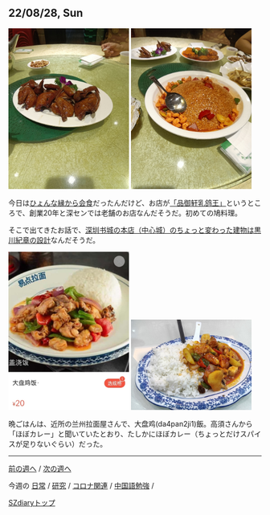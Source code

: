 ## 22/08/28, Sun

<img src="https://github.com/akita11/SZdiary/blob/main/diary/photo/2022-08-28_12.17.45.jpg" width="240px">

<img src="https://github.com/akita11/SZdiary/blob/main/diary/photo/2022-08-28_12.29.21.jpg" width="240px">

今日は[ひょんな縁から会食](https://github.com/akita11/SZdiary/blob/main/diary/research/2208-4.md#220828-sun)だったんだけど、お店が[「品御轩乳鸽王」](https://surl.amap.com/1Enx3uecbIf)というところで、創業20年と深センでは老舗のお店なんだそうだ。初めての鳩料理。

そこで出てきたお話で、[深圳书城の本店（中心城）のちょっと変わった建物は黒川紀章の設計](https://medium.com/tichise/%E3%81%BE%E3%81%9F%E4%B8%AD%E5%9B%BD-%E6%B7%B1%E5%9C%B3%E3%81%AB%E8%A1%8C%E3%81%A3%E3%81%A6%E3%81%8D%E3%81%BE%E3%81%97%E3%81%9F-2-%E5%B0%91%E5%B9%B4%E5%AE%AE%E3%81%A8%E5%B8%82%E6%B0%91%E4%B8%AD%E5%BF%83-47360f430569)なんだそうだ。

<img src="https://github.com/akita11/SZdiary/blob/main/diary/photo/2022-08-28_18.18.07.jpg" width="240px">

<img src="https://github.com/akita11/SZdiary/blob/main/diary/photo/2022-08-28_18.31.32.jpg" width="240px">

晩ごはんは、近所の兰州拉面屋さんで、大盘鸡(da4pan2ji1)飯。高須さんから「ほぼカレー」と聞いていたとおり、たしかにほぼカレー（ちょっとだけスパイスが足りないぐらい）だった。


***

[前の週へ](2208-3.md) /
[次の週へ](2209-1.md)

今週の
[日常](../diary/2208-4.md) /
[研究](../research/2208-4.md) /
[コロナ関連](../covid19/2208-4.md) / 
[中国語勉強](../chinese/2208-4.md) / 

[SZdiaryトップ](../../README.md)
